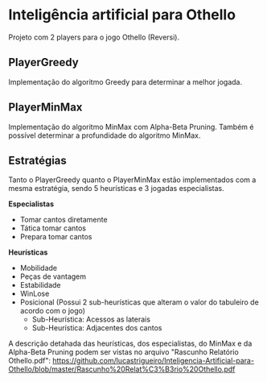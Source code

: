 # Inteligência artificial para Othello

Projeto com 2 players para o jogo Othello (Reversi).


## PlayerGreedy

Implementação do algoritmo Greedy para determinar a melhor jogada.


## PlayerMinMax

Implementação do algoritmo MinMax com Alpha-Beta Pruning. Também é possível determinar a profundidade do algoritmo MinMax.

## Estratégias

Tanto o PlayerGreedy quanto o PlayerMinMax estão implementados com a mesma estratégia, sendo 5 heurísticas e 3 jogadas especialistas.

**Especialistas**

- Tomar cantos diretamente
- Tática tomar cantos
- Prepara tomar cantos

**Heurísticas**

- Mobilidade
- Peças de vantagem
- Estabilidade
- WinLose
- Posicional (Possui 2 sub-heurísticas que alteram o valor do tabuleiro de acordo com o jogo)
	* Sub-Heurística: Acessos as laterais
	* Sub-Heurística: Adjacentes dos cantos

A descrição detahada das heurísticas, dos especialistas, do MinMax e da Alpha-Beta Pruning podem ser vistas no arquivo "Rascunho Relatório Othello.pdf": https://github.com/lucastrigueiro/Inteligencia-Artificial-para-Othello/blob/master/Rascunho%20Relat%C3%B3rio%20Othello.pdf


